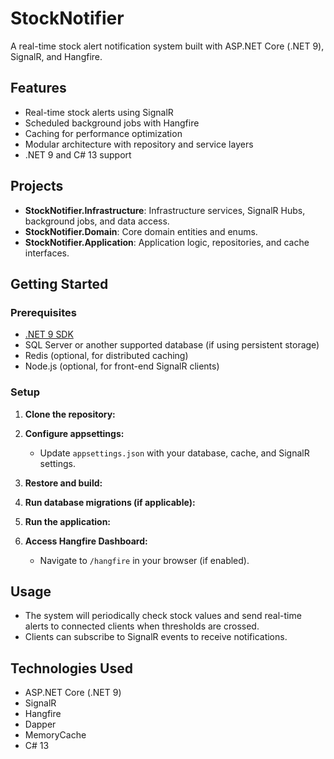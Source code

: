 # StockNotifier

A real-time stock alert notification system built with ASP.NET Core (.NET 9), SignalR, and Hangfire.

## Features

- Real-time stock alerts using SignalR
- Scheduled background jobs with Hangfire
- Caching for performance optimization
- Modular architecture with repository and service layers
- .NET 9 and C# 13 support

## Projects

- **StockNotifier.Infrastructure**: Infrastructure services, SignalR Hubs, background jobs, and data access.
- **StockNotifier.Domain**: Core domain entities and enums.
- **StockNotifier.Application**: Application logic, repositories, and cache interfaces.

## Getting Started

### Prerequisites

- [.NET 9 SDK](https://dotnet.microsoft.com/download/dotnet/9.0)
- SQL Server or another supported database (if using persistent storage)
- Redis (optional, for distributed caching)
- Node.js (optional, for front-end SignalR clients)

### Setup

1. **Clone the repository:**

2. **Configure appsettings:**
   - Update `appsettings.json` with your database, cache, and SignalR settings.

3. **Restore and build:**

4. **Run database migrations (if applicable):**

5. **Run the application:**

6. **Access Hangfire Dashboard:**
   - Navigate to `/hangfire` in your browser (if enabled).

## Usage

- The system will periodically check stock values and send real-time alerts to connected clients when thresholds are crossed.
- Clients can subscribe to SignalR events to receive notifications.

## Technologies Used

- ASP.NET Core (.NET 9)
- SignalR
- Hangfire
- Dapper
- MemoryCache
- C# 13